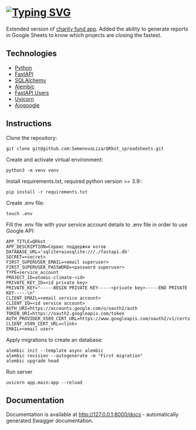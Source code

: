 # [![Typing SVG](https://readme-typing-svg.herokuapp.com?font=Fira+Code&weight=657&size=24&pause=1000&color=A93226&random=false&width=435&lines=🐾🐾🐾🐾API+for+pets+charity+🐾🐾🐾🐾)](https://git.io/typing-svg)
Extended version of [charity fund app](https://github.com/SemenovaLiza/pets_charity_fund). Added the ability to generate reports in Google Sheets to know which projects are closing the fastest.

## Technologies
- [Python](https://www.python.org/)
- [FastAPI](https://fastapi.tiangolo.com/)
- [SQLAlchemy](http://www.sqlalchemy.org/)
- [Alembic](https://alembic.sqlalchemy.org/)
- [FastAPI Users](https://fastapi-users.github.io/fastapi-users/)
- [Uvicorn](https://www.uvicorn.org/)
- [Aiogoogle](https://aiogoogle.readthedocs.io/en/latest/index.html)
## Instructions
Clone the repository:
```
git clone git@github.com:SemenovaLiza/QRkot_spreadsheets.git
```
Create and activate virtual environment:
```
python3 -m venv venv
```
Install requirements.txt, required python version >= 3.9::
```
pip install -r requirements.txt
``` 
Create .env file:
```
touch .env
```
Fill the .env file with your service account details to .env file in order to use Google API:
```
APP_TITLE=QRkot
APP_DESCRIPTION=Сервис поддержки котов
DATABASE_URL='sqlite+aiosqlite:///./fastapi.db'
SECRET=<secret>
FIRST_SUPERUSER_EMAIL=<email superuser>
FIRST_SUPERUSER_PASSWORD=<password superuser>
TYPE=service_account
PROJECT_ID=atomic-climate-<id>
PRIVATE_KEY_ID=<id private key>
PRIVATE_KEY="-----BEGIN PRIVATE KEY-----<private key>-----END PRIVATE KEY-----\n"
CLIENT_EMAIL=<email service account>
CLIENT_ID=<id service account>
AUTH_URI=https://accounts.google.com/o/oauth2/auth
TOKEN_URI=https://oauth2.googleapis.com/token
AUTH_PROVIDER_X509_CERT_URL=https://www.googleapis.com/oauth2/v1/certs
CLIENT_X509_CERT_URL=<link>
EMAIL=<email user>
```
Apply migrations to create an database:
```
alembic init --template async alembic
alembic revision --autogenerate -m "First migration"
alembic upgrade head
```
Run server
```
uvicorn app.main:app --reload
```

## Documentation

Documentation is available at http://127.0.0.1:8000/docs - automatically generated Swagger documentation.

